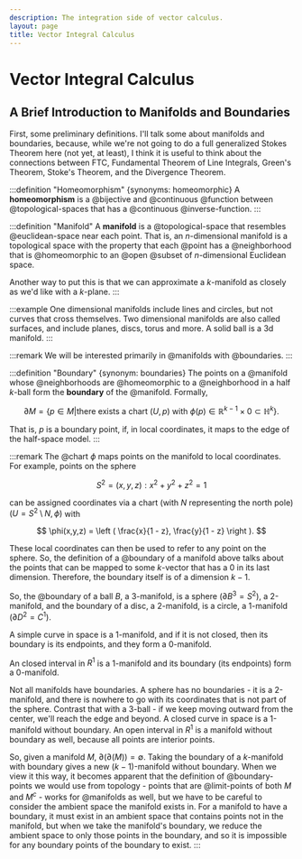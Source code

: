 ```yaml
---
description: The integration side of vector calculus.
layout: page
title: Vector Integral Calculus
---
```


# Vector Integral Calculus

## A Brief Introduction to Manifolds and Boundaries

First, some preliminary definitions. I'll talk some about manifolds and boundaries, because, while we're not going to do a full generalized Stokes Theorem here (not yet, at least), I think it is useful to think about the connections between FTC, Fundamental Theorem of Line Integrals, Green's Theorem, Stoke's Theorem, and the Divergence Theorem.

:::definition "Homeomorphism" {synonyms: homeomorphic}
A **homeomorphism** is a @bijective and @continuous @function between @topological-spaces that has a @continuous @inverse-function.
:::

:::definition "Manifold"
A **manifold** is a @topological-space that resembles @euclidean-space near each point. That is, an $n$-dimensional manifold is a topological space with the property that each @point has a @neighborhood that is @homeomorphic to an @open @subset of $n$-dimensional Euclidean space.

Another way to put this is that we can approximate a $k$-manifold as closely as we'd like with a $k$-plane.
:::

:::example
One dimensional manifolds include lines and circles, but not curves that cross themselves. Two dimensional manifolds are also called surfaces, and include planes, discs, torus and more. A solid ball is a 3d manifold.
:::

:::remark
We will be interested primarily in @manifolds with @boundaries.
:::

:::definition "Boundary" {synonym: boundaries}
The points on a @manifold whose @neighborhoods are @homeomorphic to a @neighborhood in a half $k$-ball form the **boundary** of the @manifold. Formally,

$$ \partial M = \{p \in M | \text{there exists a chart } (U, p) \text{ with } \phi(p) \in \mathbb{R}^{k-1} \times {0} \subset \mathbb{H}^k \}. $$

That is, $p$ is a boundary point, if, in local coordinates, it maps to the edge of the half-space model.
:::

:::remark
The @chart $\phi$ maps points on the manifold to local coordinates. For example, points on the sphere

$$ S^2  = {(x,y,z) : x^2 + y^2 + z^2 = 1} $$

can be assigned coordinates via a chart (with $N$ representing the north pole) $(U = S^2 \setminus {N}, \phi)$ with

$$ \phi(x,y,z) = \left ( \frac{x}{1 - z}, \frac{y}{1 - z} \right ). $$

These local coordinates can then be used to refer to any point on the sphere. So, the definition of a @boundary of a manifold above talks about the points that can be mapped to some $k$-vector that has a $0$ in its last dimension. Therefore, the boundary itself is of a dimension $k - 1.$

So, the @boundary of a ball $B$, a 3-manifold, is a sphere ($\partial B^3 = S^2$), a 2-manifold, and the boundary of a disc, a 2-manifold, is a circle, a 1-manifold ($\partial D^2 = C^1$).

A simple curve in space is a 1-manifold, and if it is not closed, then its boundary is its endpoints, and they form a 0-manifold.

An closed interval in $R^1$ is a 1-manifold and its boundary (its endpoints) form a 0-manifold.

Not all manifolds have boundaries. A sphere has no boundaries - it is a 2-manifold, and there is nowhere to go with its coordinates that is not part of the sphere. Contrast that with a 3-ball - if we keep moving outward from the center, we'll reach the edge and beyond. A closed curve in space is a 1-manifold without boundary. An open interval in $R^1$ is a manifold without boundary as well, because all points are interior points.

So, given a manifold $M$, $\partial(\partial(M)) = \emptyset.$ Taking the boundary of a $k$-manifold with boundary gives a new $(k-1)$-manifold without boundary. When we view it this way, it becomes apparent that the definition of @boundary-points we would use from topology - points that are @limit-points of both $M$ and $M^c$ - works for @manifolds as well, but we have to be careful to consider the ambient space the manifold exists in. For a manifold to have a boundary, it must exist in an ambient space that contains points not in the manifold, but when we take the manifold's boundary, we reduce the ambient space to only those points in the boundary, and so it is impossible for any boundary points of the boundary to exist.
:::
